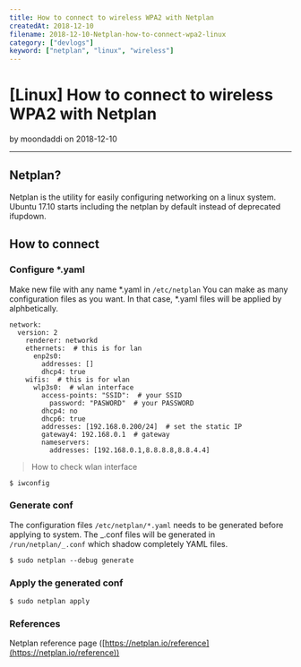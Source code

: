 ```yaml
---
title: How to connect to wireless WPA2 with Netplan
createdAt: 2018-12-10
filename: 2018-12-10-Netplan-how-to-connect-wpa2-linux
category: ["devlogs"]
keyword: ["netplan", "linux", "wireless"]
---
```


# [Linux] How to connect to wireless WPA2 with Netplan

by moondaddi on 2018-12-10

---

## Netplan?

Netplan is the utility for easily configuring networking on a linux system. Ubuntu 17.10 starts including the netplan by default instead of deprecated ifupdown.

## How to connect

### Configure \*.yaml

Make new file with any name \*.yaml in `/etc/netplan`
You can make as many configuration files as you want. In that case, \*.yaml files will be applied by alphbetically.

```shell
network:
  version: 2
    renderer: networkd
    ethernets:  # this is for lan
      enp2s0:
        addresses: []
        dhcp4: true
    wifis:  # this is for wlan
      wlp3s0:  # wlan interface
        access-points: "SSID":  # your SSID
          password: "PASWORD"  # your PASSWORD
        dhcp4: no
        dhcp6: true
        addresses: [192.168.0.200/24]  # set the static IP
        gateway4: 192.168.0.1  # gateway
        nameservers:
          addresses: [192.168.0.1,8.8.8.8,8.8.4.4]
```

> How to check wlan interface

```shell
$ iwconfig
```

### Generate conf

The configuration files `/etc/netplan/*.yaml` needs to be generated before applying to system. The _.conf files will be generated in `/run/netplan/_.conf` which shadow completely YAML files.

```shell
$ sudo netplan --debug generate
```

### Apply the generated conf

```shell
$ sudo netplan apply
```

### References

Netplan reference page ([https://netplan.io/reference](https://netplan.io/reference))

